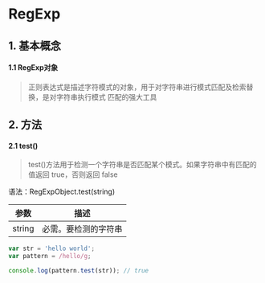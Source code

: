 # RegExp

## 1. 基本概念

#### 1.1 RegExp对象

> 正则表达式是描述字符模式的对象，用于对字符串进行模式匹配及检索替换，是对字符串执行模式
匹配的强大工具


## 2. 方法

#### 2.1 test()

> test()方法用于检测一个字符串是否匹配某个模式。如果字符串中有匹配的值返回 true，否则返回
false

语法：RegExpObject.test(string)

参数 | 描述
--- | ---
string | 必需。要检测的字符串

```javascript
var str = 'hello world';
var pattern = /hello/g;

console.log(pattern.test(str)); // true
```
